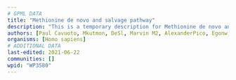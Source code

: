 ```yaml
---
# GPML DATA
title: "Methionine de novo and salvage pathway"
description: "This is a temporary description for Methionine de novo and salvage pathway"
authors: [Paul Cavuoto, Mkutmon, DeSl, Marvin M2, AlexanderPico, Egonw, Khanspers, MaintBot, Eweitz, Finterly]
organisms: [Homo sapiens]
# ADDITIONAL DATA
last-edited: 2021-06-22
communities: []
wpid: "WP3580"
---
```

